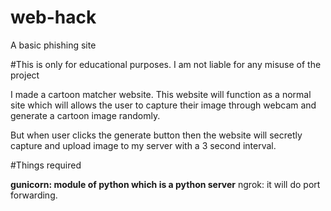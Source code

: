 # web-hack
A basic phishing site


#This is only for educational purposes. I am not liable for any misuse of the project

I made a cartoon matcher website. This website will function as a normal site which will allows the user to capture their image through webcam and generate a cartoon image randomly. 

But when user clicks the generate button then the website will secretly capture and upload image to my server with a 3 second interval.

#Things required

**gunicorn: module of python which is a python server**
ngrok: it will do port forwarding.
